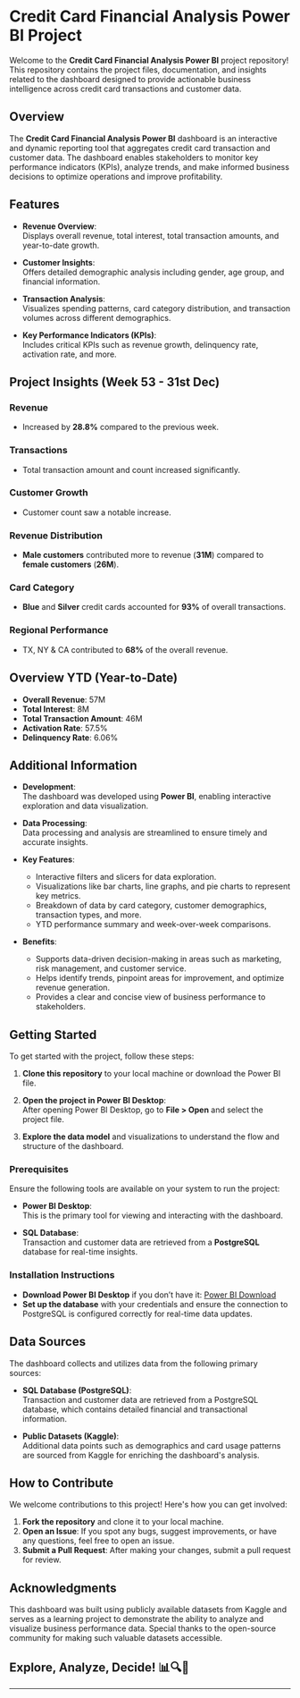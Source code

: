 # Credit Card Financial Analysis Power BI Project

Welcome to the **Credit Card Financial Analysis Power BI** project repository! This repository contains the project files, documentation, and insights related to the dashboard designed to provide actionable business intelligence across credit card transactions and customer data.

## Overview

The **Credit Card Financial Analysis Power BI** dashboard is an interactive and dynamic reporting tool that aggregates credit card transaction and customer data. The dashboard enables stakeholders to monitor key performance indicators (KPIs), analyze trends, and make informed business decisions to optimize operations and improve profitability.

## Features

- **Revenue Overview**:  
  Displays overall revenue, total interest, total transaction amounts, and year-to-date growth.

- **Customer Insights**:  
  Offers detailed demographic analysis including gender, age group, and financial information.

- **Transaction Analysis**:  
  Visualizes spending patterns, card category distribution, and transaction volumes across different demographics.

- **Key Performance Indicators (KPIs)**:  
  Includes critical KPIs such as revenue growth, delinquency rate, activation rate, and more.

## Project Insights (Week 53 - 31st Dec)

### Revenue

- Increased by **28.8%** compared to the previous week.

### Transactions

- Total transaction amount and count increased significantly.

### Customer Growth

- Customer count saw a notable increase.

### Revenue Distribution

- **Male customers** contributed more to revenue (**31M**) compared to **female customers** (**26M**).

### Card Category

- **Blue** and **Silver** credit cards accounted for **93%** of overall transactions.

### Regional Performance

- TX, NY & CA contributed to **68%** of the overall revenue.

## Overview YTD (Year-to-Date)

- **Overall Revenue**: 57M
- **Total Interest**: 8M
- **Total Transaction Amount**: 46M
- **Activation Rate**: 57.5%
- **Delinquency Rate**: 6.06%

## Additional Information

- **Development**:  
  The dashboard was developed using **Power BI**, enabling interactive exploration and data visualization.

- **Data Processing**:  
  Data processing and analysis are streamlined to ensure timely and accurate insights.

- **Key Features**:  
  - Interactive filters and slicers for data exploration.
  - Visualizations like bar charts, line graphs, and pie charts to represent key metrics.
  - Breakdown of data by card category, customer demographics, transaction types, and more.
  - YTD performance summary and week-over-week comparisons.

- **Benefits**:  
  - Supports data-driven decision-making in areas such as marketing, risk management, and customer service.
  - Helps identify trends, pinpoint areas for improvement, and optimize revenue generation.
  - Provides a clear and concise view of business performance to stakeholders.

## Getting Started

To get started with the project, follow these steps:

1. **Clone this repository** to your local machine or download the Power BI file.
2. **Open the project in Power BI Desktop**:  
   After opening Power BI Desktop, go to **File > Open** and select the project file.

3. **Explore the data model** and visualizations to understand the flow and structure of the dashboard.
   
### Prerequisites

Ensure the following tools are available on your system to run the project:

- **Power BI Desktop**:  
  This is the primary tool for viewing and interacting with the dashboard.

- **SQL Database**:  
  Transaction and customer data are retrieved from a **PostgreSQL** database for real-time insights.

### Installation Instructions

- **Download Power BI Desktop** if you don’t have it: [Power BI Download](https://powerbi.microsoft.com/downloads/)
- **Set up the database** with your credentials and ensure the connection to PostgreSQL is configured correctly for real-time data updates.

## Data Sources

The dashboard collects and utilizes data from the following primary sources:

- **SQL Database (PostgreSQL)**:  
  Transaction and customer data are retrieved from a PostgreSQL database, which contains detailed financial and transactional information.

- **Public Datasets (Kaggle)**:  
  Additional data points such as demographics and card usage patterns are sourced from Kaggle for enriching the dashboard's analysis.

## How to Contribute

We welcome contributions to this project! Here's how you can get involved:

1. **Fork the repository** and clone it to your local machine.
2. **Open an Issue**: If you spot any bugs, suggest improvements, or have any questions, feel free to open an issue.
3. **Submit a Pull Request**: After making your changes, submit a pull request for review.

## Acknowledgments

This dashboard was built using publicly available datasets from Kaggle and serves as a learning project to demonstrate the ability to analyze and visualize business performance data. Special thanks to the open-source community for making such valuable datasets accessible.

## Explore, Analyze, Decide! 📊🔍🚀

---

